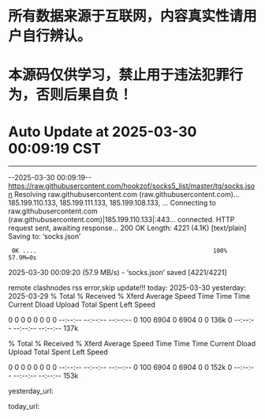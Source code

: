 # 所有数据来源于互联网，内容真实性请用户自行辨认。

# 本源码仅供学习，禁止用于违法犯罪行为，否则后果自负！

# Auto Update  at 2025-03-30 00:09:19 CST
------------------------------------------------
--2025-03-30 00:09:19--  https://raw.githubusercontent.com/hookzof/socks5_list/master/tg/socks.json
Resolving raw.githubusercontent.com (raw.githubusercontent.com)... 185.199.110.133, 185.199.111.133, 185.199.108.133, ...
Connecting to raw.githubusercontent.com (raw.githubusercontent.com)|185.199.110.133|:443... connected.
HTTP request sent, awaiting response... 200 OK
Length: 4221 (4.1K) [text/plain]
Saving to: ‘socks.json’

     0K ....                                                  100% 57.9M=0s

2025-03-30 00:09:20 (57.9 MB/s) - ‘socks.json’ saved [4221/4221]

remote clashnodes rss error,skip update!!!
today: 2025-03-30
yesterday: 2025-03-29
  % Total    % Received % Xferd  Average Speed   Time    Time     Time  Current
                                 Dload  Upload   Total   Spent    Left  Speed
  0     0    0     0    0     0      0      0 --:--:-- --:--:-- --:--:--     0100  6904    0  6904    0     0   136k      0 --:--:-- --:--:-- --:--:--  137k

  % Total    % Received % Xferd  Average Speed   Time    Time     Time  Current
                                 Dload  Upload   Total   Spent    Left  Speed
  0     0    0     0    0     0      0      0 --:--:-- --:--:-- --:--:--     0100  6904    0  6904    0     0   152k      0 --:--:-- --:--:-- --:--:--  153k

yesterday_url:

today_url:

